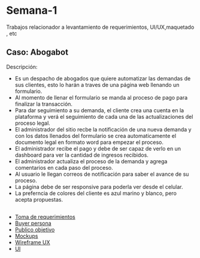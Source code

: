 # Semana-1
Trabajos relacionador a levantamiento de requerimientos, UI/UX,maquetado , etc 

## **Caso: Abogabot**<br>
Descripción:<br>
- Es un despacho de abogados que quiere automatizar las demandas de sus clientes, esto lo harán a traves de una página web llenando un formulario.
- Al momento de llenar el formulario se manda al proceso de pago para finalizar la transacción.
- Para dar seguimiento a su demanda, el cliente crea una cuenta en la plataforma y verá el seguimiento de cada una de las actualizaciones del proceso legal.
- El administrador del sitio recbe la notificación de una nueva demanda y con los datos llenados del formulario se crea automaticamente el documento  legal en formato word para empezar el proceso.
- El administrador recibe el pago y debe de ser capaz de verlo en un dashboard para ver la cantidad de ingresos recibidos.
- El administrador actualiza el proceso de la demanda y agrega comentarios en cada paso del proceso.
- Al usuario le llegan correos de notificación para saber el avance de su proceso.
- La página debe de ser responsive para poderla ver desde el celular.
- La preferncia de colores del cliente es azul marino y blanco, pero acepta propuestas.

##  
- [Toma de requerimientos](./1.-requerimientos.md)
- [Buyer persona](./2.-buyerPersona.md)
- [Publico objetivo](./3.-publicoObjetivo.md)
- [Mockups](./3.-muckups.md)
- [Wireframe UX](./4.-wireframe.md)
- [UI](./5.-ui.md)
